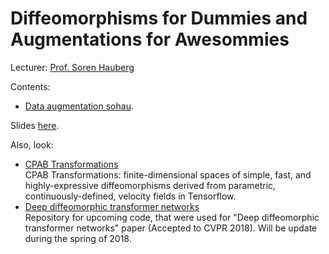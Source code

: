 # Diffeomorphisms for Dummies and Augmentations for Awesommies 

Lecturer: [Prof. Soren Hauberg](http://www2.compute.dtu.dk/~sohau/)  

Contents:
* [Data augmentation sohau](https://github.com/kabartay/MLSS-DTU-SCS-2018/tree/master/5a-Diffeomorphisms_for_Dummies_and_Augmentations_for_Awesommies%20/data_augmentation_sohau).  

Slides [here](https://github.com/kabartay/MLSS-DTU-SCS-2018/blob/master/5a-Diffeomorphisms_for_Dummies_and_Augmentations_for_Awesommies%20/data_augmentation_sohau/slides.svg).  

Also, look:  
*  [CPAB Transformations](https://github.com/SkafteNicki/libcpab)  
  CPAB Transformations: finite-dimensional spaces of simple, fast, and highly-expressive diffeomorphisms derived from parametric, continuously-defined, velocity fields in Tensorflow.
*  [Deep diffeomorphic transformer networks](https://github.com/SkafteNicki/ddtn)  
  Repository for upcoming code, that were used for "Deep diffeomorphic transformer networks" paper (Accepted to CVPR 2018). Will be update during the spring of 2018.



